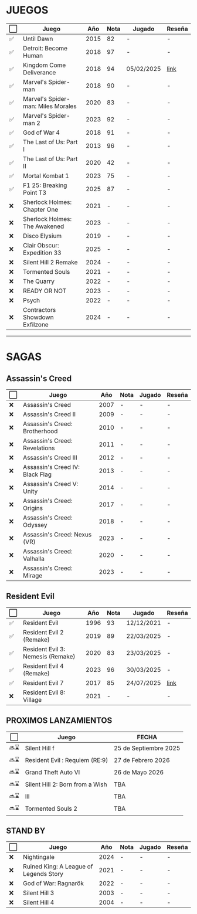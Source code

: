 # JUEGOS
| ⬜ | Juego                                      | Año | Nota | Jugado | Reseña |                        
|----|--------------------------------------------|-----|------|--------|--------|
| ✅ | Until Dawn                                | 2015 | 82 | - | - |
| ✅ | Detroit: Become Human                     | 2018 | 97 | - | - |
| ✅ | Kingdom Come Deliverance                  | 2018 | 94 | 05/02/2025 | [link](https://steamcommunity.com/id/LeoKBza/recommended/379430/) |     
| ✅ | Marvel's Spider-man                       | 2018 | 90 | - | - |     
| ✅ | Marvel's Spider-man: Miles Morales        | 2020 | 83 | - | - |     
| ✅ | Marvel's Spider-man 2                     | 2023 | 92 | - | - |     
| ✅ | God of War 4                              | 2018 | 91 | - | - |      
| ✅ | The Last of Us: Part I                    | 2013 | 96 | - | - |      
| ✅ | The Last of Us: Part II                   | 2020 | 42 | - | - |   
| ✅ | Mortal Kombat 1                           | 2023 | 75 | - | - |
| ✅ | F1 25: Breaking Point T3                  | 2025 | 87 | - | - |   
| ❌ | Sherlock Holmes: Chapter One              | 2021 | -  | - | - |    
| ❌ | Sherlock Holmes: The Awakened             | 2023 | -  | - | - |    
| ❌ | Disco Elysium                             | 2019 | -  | - | - |    
| ❌ | Clair Obscur: Expedition 33               | 2025 | -  | - | - |
| ❌ | Silent Hill 2 Remake                      | 2024 | -  | - | - |
| ❌ | Tormented Souls                           | 2021 | -  | - | - |
| ❌ | The Quarry                                | 2022 | -  | - | - |
| ❌ | READY OR NOT                              | 2023 | -  | - | - |
| ❌ | Psych                                     | 2022 | -  | - | - |
| ❌ | Contractors Showdown Exfilzone            | 2024 | -  | - | - |

---

# SAGAS
## Assassin's Creed
| ⬜ | Juego                                      | Año | Nota | Jugado | Reseña |                                                
|----|--------------------------------------------|-----|------|--------|--------|
| ❌ | Assassin's Creed                           | 2007 | - |  -  | - |
| ❌ | Assassin's Creed II                        | 2009 | - |  -  | - |
| ❌ | Assassin's Creed: Brotherhood              | 2010 | - |  -  | - |
| ❌ | Assassin's Creed: Revelations              | 2011 | - |  -  | - |
| ❌ | Assassin's Creed III                       | 2012 | - |  -  | - |
| ❌ | Assassin's Creed IV: Black Flag            | 2013 | - |  -  | - |
| ❌ | Assassin's Creed V: Unity                  | 2014 | - |  -  | - |
| ❌ | Assassin's Creed: Origins                  | 2017 | - |  -  | - |
| ❌ | Assassin's Creed: Odyssey                  | 2018 | - |  -  | - |
| ❌ | Assassin's Creed: Nexus (VR)               | 2023 | - |  -  | - |
| ❌ | Assassin's Creed: Valhalla                 | 2020 | - |  -  | - |
| ❌ | Assassin's Creed: Mirage                   | 2023 | - |  -  | - |

## Resident Evil
| ⬜ | Juego                                      | Año | Nota | Jugado | Reseña |                                    
|----|--------------------------------------------|-----|------|--------|--------|
| ✅ | Resident Evil                              | 1996 | 93 |  12/12/2021  | - |
| ✅ | Resident Evil 2 (Remake)                   | 2019 | 89 |  22/03/2025  | - |
| ✅ | Resident Evil 3: Nemesis (Remake)          | 2020 | 83 |  23/03/2025  | - |
| ✅ | Resident Evil 4 (Remake)                   | 2023 | 96 |  30/03/2025  | - |
| ✅ | Resident Evil 7                            | 2017 | 85  |  24/07/2025  | [link](https://steamcommunity.com/id/LeoKBza/recommended/418370/) |
| ❌ | Resident Evil 8: Village                   | 2021 | -  |  -  | - |

## PROXIMOS LANZAMIENTOS
|  ⬜  | Juego                                      | FECHA |                                                  
|-------|---------------------------------------------|-----|
| 🔜⌛ | Silent Hill f                      | 25 de Septiembre 2025 |
| 🔜⌛ | Resident Evil : Requiem (RE:9)      | 27 de Febrero 2026 |
| 🔜⌛ | Grand Theft Auto VI                  | 26 de Mayo 2026 |
| 🔜⌛ | Silent Hill 2: Born from a Wish             | TBA |
| 🔜⌛ | Ill                                         | TBA |
| 🔜⌛ | Tormented Souls 2                           | TBA |

## STAND BY
|  ⬜  | Juego                                   | Año | Nota | Jugado | Reseña |                                                     
|----|--------------------------------------------|----|------|--------|--------|
| ❌ | Nightingale                               | 2024 | - |  -  | - |
| ❌ | Ruined King: A League of Legends Story    | 2021 | - |  -  | - |
| ❌ | God of War: Ragnarök                      | 2022 | - |  -  | - |  
| ❌ | Silent Hill 3                             | 2003 | - |  -  | - |    
| ❌ | Silent Hill 4                             | 2004 | - |  -  | - |